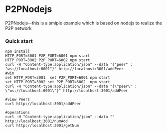 
# P2PNodejs
P2PNodejs--this is a smiple example which is based on nodejs to realize the P2P network

### Quick start
```
npm install
HTTP_PORT=3001 P2P_PORT=6001 npm start
HTTP_PORT=3002 P2P_PORT=6002 npm start
curl -H "Content-type:application/json" --data '{"peer" : "ws://localhost:6001"}' http://localhost:3001/addPeer
#win
set HTTP_PORT=3001  set P2P_PORT=6001 npm start
set HTTP_PORT=3002 set P2P_PORT=6002  npm start
curl -H "Content-type:application/json" --data "{\"peer\" : \"ws://localhost:6001\"}" http://localhost:3001/addPeer

#view Peers
curl http://localhost:3001/addPeer 

#operations
curl -H "Content-type:application/json" --data "" http://localhost:3001/numAdd
curl http://localhost:3001/getNum
